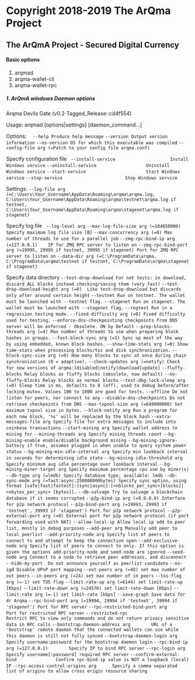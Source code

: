 # **Copyright 2018-2019 The ArQma Project**

## The ArQmA Project - Secured Digital Currency

#### Basic options
1. arqmad
2. arqma-wallet-cli
3. arqma-wallet-rpc

#####  1. ArQmA windows Daemon options
Arqma Devils Gate (v0.2-Tagged_Release::cd4f554)

Usage: arqmad [options|settings] [daemon_command...]

Options:
`  --help Produce help message`
`--version Output version information`
`--os-version OS for which this executable was compiled`
`--config-file arg (=Patch to your config file arqma.conf)`

Specify configuration file
` --install-service                     Install Windows service`
`--uninstall-service                   Uninstall Windows service`
`--start-service                       Start Windows service`
`--stop-service                        Stop Windows service`

Settings:
`--log-file arg (=C:\Users\Your_Username\AppData\Roaming\arqma\arqma.log, C:\Users\Your_Username\AppData\Roaming\arqma\testnet\arqma.log if testnet, C:\Users\Your_Username\AppData\Roaming\arqma\stagenet\arqma.log if stagenet)`

Specify log file
` --log-level arg`
`--max-log-file-size arg (=104850000)  Specify maximum log file size [B]`
`--max-concurrency arg (=0) Max number of threads to use for a parallel job`
`--zmq-rpc-bind-ip arg (=127.0.0.1)    IP for ZMQ RPC server to listen on`
`--zmq-rpc-bind-port arg (=19995, 29995 if testnet, 39995 if stagenet) Port for ZMQ RPC server to listen on`
 `--data-dir arg (=C:\ProgramData\arqma, C:\ProgramData\arqma\testnet if testnet, C:\ProgramData\arqma\stagenet if stagenet)`

Specify data directory
`--test-drop-download For net tests: in download, discard ALL blocks instead checking/saving them (very fast)`
`--test-drop-download-height arg (=0)  Like test-drop-download but discards only after around certain height`
`--testnet Run on testnet. The wallet must be launched with --testnet flag.`
`--stagenet Run on stagenet. The wallet must be launched with --stagenet flag.`
`--regtest Run in a regression testing mode.`
`--fixed-difficulty arg (=0) Fixed difficulty used for testing.`
`--enforce-dns-checkpointing checkpoints from DNS server will be enforced - Obsolete. ON by Default`
`--prep-blocks-threads arg (=4) Max number of threads to use when preparing block hashes in groups.`
`--fast-block-sync arg (=1) Sync up most of the way by using embedded, known block hashes.`
`--show-time-stats arg (=0) Show time-stats when processing blocks/txs and disk synchronization.`
`--block-sync-size arg (=0) How many blocks to sync at once during chain synchronization (0 = adaptive).`
`--check-updates arg (=notify) Check for new versions of arqma:[disabled|notify|download|update]`
`--fluffy-blocks Relay blocks as fluffy blocks (obsolete, now default)`
`--no-fluffy-blocks Relay blocks as normal blocks`
`--test-dbg-lock-sleep arg (=0) Sleep time in ms, defaults to 0 (off), used to debug before/after locking mutex. Values 100 to 1000 are good for tests.`
`--offline Do not listen for peers, nor connect to any`
`--disable-dns-checkpoints Do not retrieve checkpoints from DNS`
`--max-txpool-size arg (=648000000) Set maximum txpool size in bytes.`
`--block-notify arg Run a program for each new block, '%s' will be replaced by the block hash`
`--extra-messages-file arg Specify file for extra messages to include into coinbase transactions`
`--start-mining arg Specify wallet address to mining for`
`--mining-threads arg Specify mining threads count`
`--bg-mining-enable enable/disable background mining`
`--bg-mining-ignore-battery if true, assumes plugged in when unable to query system power status`
`--bg-mining-min-idle-interval arg Specify min lookback interval in seconds for determining idle state`
`--bg-mining-idle-threshold arg Specify minimum avg idle percentage over lookback interval`
`--bg-mining-miner-target arg Specify maximum percentage cpu use by miner(s)`
`--db-type arg (=lmdb) Specify database type, available: lmdb`
`--db-sync-mode arg (=fast:async:250000000bytes) Specify sync option, using format [safe|fast|fastest]:[sync|async]:[<nblocks_per_sync>[blocks]|<nbytes_per_sync> [bytes]].`
`--db-salvage Try to salvage a blockchain database if it seems corrupted`
`--p2p-bind-ip arg (=0.0.0.0) Interface for p2p network protocol`
`--p2p-bind-port arg (=19993, 29993 if 'testnet', 39993 if 'stagenet') Port for p2p network protocol`
`--p2p-external-port arg (=0) External port for p2p network protocol (if port forwarding used with NAT)`
`--allow-local-ip Allow local ip add to peer list, mostly in debug purposes`
`--add-peer arg Manually add peer to local peerlist`
`--add-priority-node arg Specify list of peers to connect to and attempt to keep the connection open`
`--add-exclusive-node arg Specify list of peers to connect to only. If this option is given the options add-priority-node and seed-node are ignored`
`--seed-node arg Connect to a node to retrieve peer addresses, and disconnect`
`--hide-my-port  Do not announce yourself as peerlist candidate`
`--no-igd Disable UPnP port mapping`
`--out-peers arg (=48) set max number of out peers`
`--in-peers arg (=24) set max number of in peers`
`--tos-flag arg (=-1) set TOS flag`
`--limit-rate-up arg (=6144) set limit-rate-up [Kbps]`
`--limit-rate-down arg (=24576) set limit-rate-down [Kbps]`
`--limit-rate arg (=-1) set limit-rate [kbps]`
`--save-graph Save data for dr Arqma`
`--rpc-bind-port arg (=19994, 29994 if 'testnet', 39994 if 'stagenet') Port for RPC server`
`--rpc-restricted-bind-port arg        Port for restricted RPC server`
`--restricted-rpc                      Restrict RPC to view only commands and do not return privacy sensitive data in RPC calls`
`--bootstrap-daemon-address arg        URL of a 'bootstrap' remote daemon that the connected wallets can use while this daemon is still not fully synced`
`--bootstrap-daemon-login arg          Specify username:password for the bootstrap daemon login`
`--rpc-bind-ip arg (=127.0.0.1)        Specify IP to bind RPC server`
`--rpc-login arg                       Specify username[:password] required RPC server`
`--confirm-external-bind               Confirm rpc-bind-ip value is NOT a loopback (local) IP`
`--rpc-access-control-origins arg      Specify a comma separated list of origins to allow cross origin resource sharing`
